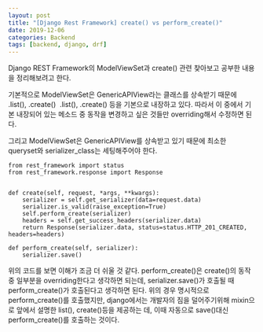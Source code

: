 ```yaml
---
layout: post
title: "[Django Rest Framework] create() vs perform_create()"
date: 2019-12-06
categories: Backend
tags: [backend, django, drf]
---
```

Django REST Framework의 ModelViewSet과 create() 관련 찾아보고 공부한 내용을 정리해보려고 한다.

  

기본적으로 ModelViewSet은 GenericAPIView라는 클래스를 상속받기 때문에 .list(), .create()  .list(), .create() 등을 기본으로 내장하고 있다. 따라서 이 중에서 기본 내장되어 있는 메소드 중 동작을 변경하고 싶은 것들만 overriding해서 수정하면 된다.

  

그리고 ModelViewSet은 GenericAPIView를 상속받고 있기 때문에 최소한 queryset와 serializer\_class는 세팅해주어야 한다.

  

```
from rest_framework import status
from rest_framework.response import Response


def create(self, request, *args, **kwargs):
    serializer = self.get_serializer(data=request.data)
    serializer.is_valid(raise_exception=True)
    self.perform_create(serializer)
    headers = self.get_success_headers(serializer.data)
    return Response(serializer.data, status=status.HTTP_201_CREATED, headers=headers)

def perform_create(self, serializer):
    serializer.save()
```

위의 코드를 보면 이해가 조금 더 쉬울 것 같다. perform\_create()은 create()의 동작 중 일부분을 overriding한다고 생각하면 되는데, serializer.save()가 호출될 때 perform\_create()가 호출된다고 생각하면 된다. 위의 경우 명시적으로 perform\_create()를 호출했지만, django에서는 개발자의 짐을 덜어주기위해 mixin으로 앞에서 설명한 list(), create()등을 제공하는 데, 이때 자동으로 save()대신 perform\_create()를 호출하는 것이다. 